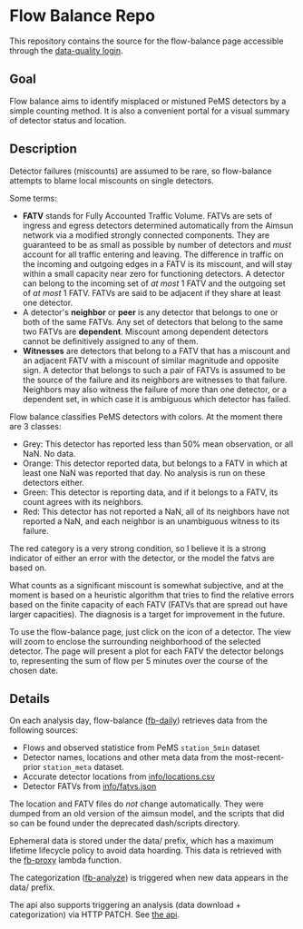 # Flow Balance Repo
This repository contains the source for the flow-balance page accessible through the [data-quality login](https://connected-corridors.berkeley.edu/tool).

## Goal
Flow balance aims to identify misplaced or mistuned PeMS detectors by a simple counting method. It is also a convenient portal for a visual summary of detector status and location.

## Description
Detector failures (miscounts) are assumed to be rare, so flow-balance attempts to blame local miscounts on single detectors.

Some terms:
- **FATV** stands for Fully Accounted Traffic Volume. FATVs are sets of ingress and egress detectors determined automatically from the Aimsun network via a modified strongly connected components. They are guaranteed to be as small as possible by number of detectors and _must_ account for all traffic entering and leaving. The difference in traffic on the incoming and outgoing edges in a FATV is its miscount, and will stay within a small capacity near zero for functioning detectors. A detector can belong to the incoming set of _at most_ 1 FATV and the outgoing set of _at most_ 1 FATV. FATVs are said to be adjacent if they share at least one detector.
- A detector's **neighbor** or **peer** is any detector that belongs to one or both of the same FATVs. Any set of detectors that belong to the same two FATVs are **dependent**. Miscount among dependent detectors cannot be definitively assigned to any of them.
- **Witnesses** are detectors that belong to a FATV that has a miscount and an adjacent FATV with a miscount of similar magnitude and opposite sign. A detector that belongs to such a pair of FATVs is assumed to be the source of the failure and its neighbors are witnesses to that failure. Neighbors may also witness the failure of more than one detector, or a dependent set, in which case it is ambiguous which detector has failed.

Flow balance classifies PeMS detectors with colors. At the moment there are 3 classes:

- Grey: This detector has reported less than 50% mean observation, or all NaN. No data.
- Orange: This detector reported data, but belongs to a FATV in which at least one NaN was reported that day. No analysis is run on these detectors either.
- Green: This detector is reporting data, and if it belongs to a FATV, its count agrees with its neighbors.
- Red: This detector has not reported a NaN, all of its neighbors have not reported a NaN, and each neighbor is an unambiguous witness to its failure.

The red category is a very strong condition, so I believe it is a strong indicator of either an error with the detector, or the model the fatvs are based on.

What counts as a significant miscount is somewhat subjective, and at the moment is based on a heuristic algorithm that tries to find the relative errors based on the finite capacity of each FATV (FATVs that are spread out have larger capacities). The diagnosis is a target for improvement in the future.

To use the flow-balance page, just click on the icon of a detector. The view will zoom to enclose the surrounding neighborhood of the selected detector. The page will present a plot for each FATV the detector belongs to, representing the sum of flow per 5 minutes over the course of the chosen date.

## Details
On each analysis day, flow-balance ([fb-daily](https://us-west-2.console.aws.amazon.com/lambda/home?region=us-west-2#/functions/fb-daily)) retrieves data from the following sources:
- Flows and observed statistice from PeMS `station_5min` dataset
- Detector names, locations and other meta data from the most-recent-prior `station_meta` dataset.
- Accurate detector locations from [info/locations.csv](https://console.aws.amazon.com/s3/buckets/flow-balance/info/?region=us-west-2&tab=overview)
- Detector FATVs from [info/fatvs.json](https://console.aws.amazon.com/s3/buckets/flow-balance/info/?region=us-west-2&tab=overview)

The location and FATV files do _not_ change automatically. They were dumped from an old version of the aimsun model, and the scripts that did so can be found under the deprecated dash/scripts directory.

Ephemeral data is stored under the data/ prefix, which has a maximum lifetime lifecycle policy to avoid data hoarding. This data is retrieved with the [fb-proxy](https://us-west-2.console.aws.amazon.com/lambda/home?region=us-west-2#/functions/fb-proxy) lambda function.

The categorization ([fb-analyze](https://us-west-2.console.aws.amazon.com/lambda/home?region=us-west-2#/functions/fb-analyze)) is triggered when new data appears in the data/ prefix.

The api also supports triggering an analysis (data download + categorization) via HTTP PATCH. See [the api](https://us-west-2.console.aws.amazon.com/apigateway/home?region=us-west-2#/apis/2o0pm5fi7f/resources).
